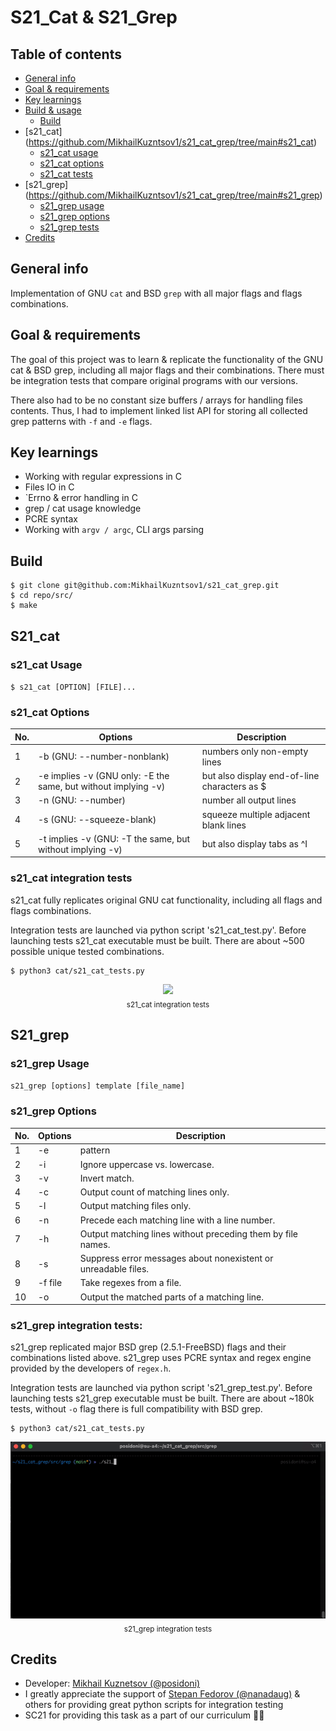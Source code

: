 # S21_Cat & S21_Grep

## Table of contents
* [General info](https://github.com/MikhailKuzntsov1/s21_cat_grep/tree/main#general-info)
* [Goal & requirements](https://github.com/MikhailKuzntsov1/s21_cat_grep/tree/main#goal--requirements)
* [Key learnings](https://github.com/MikhailKuzntsov1/s21_cat_grep/tree/main#key-learnings)
* [Build & usage](https://github.com/MikhailKuzntsov1/s21_cat_grep/tree/main#build--usage)
   * [Build](https://github.com/MikhailKuzntsov1/s21_cat_grep/tree/main#build)
* [s21_cat] (https://github.com/MikhailKuzntsov1/s21_cat_grep/tree/main#s21_cat)
   * [s21_cat usage](https://github.com/MikhailKuzntsov1/s21_cat_grep/tree/main#s21_cat-usage)
   * [s21_cat options](https://github.com/MikhailKuzntsov1/s21_cat_grep/tree/main#s21_cat-options)
   * [s21_cat tests](https://github.com/MikhailKuzntsov1/s21_cat_grep/tree/main#s21_cat-integration-tests)
* [s21_grep] (https://github.com/MikhailKuzntsov1/s21_cat_grep/tree/main#s21_grep)
   * [s21_grep usage](https://github.com/MikhailKuzntsov1/s21_cat_grep/tree/main#s21_grep-usage)
   * [s21_grep options](https://github.com/MikhailKuzntsov1/s21_cat_grep/tree/main#s21_grep-options)
   * [s21_grep tests](https://github.com/MikhailKuzntsov1/s21_cat_grep/tree/main#s21_grep-integration-tests)
* [Credits](https://github.com/MikhailKuzntsov1/s21_cat_grep/tree/main#credits)

## General info 

Implementation of GNU `cat` and BSD `grep` with all major flags and flags combinations.

## Goal & requirements

The goal of this project was to learn & replicate the functionality of the GNU cat & 
BSD grep, including all major flags and their combinations. There must be integration tests
that compare original programs with our versions.

There also had to be no constant size buffers / arrays for handling files contents. Thus, I had to
implement linked list API for storing all collected grep patterns with `-f` and `-e` flags.

## Key learnings
- Working with regular expressions in C
- Files IO in C
- `Errno & error handling in C
- grep / cat usage knowledge
- PCRE syntax
- Working with `argv / argc`, CLI args parsing

## Build

```
$ git clone git@github.com:MikhailKuzntsov1/s21_cat_grep.git
$ cd repo/src/
$ make
```

## S21_cat

### s21_cat Usage

`$ s21_cat [OPTION] [FILE]...`

### s21_cat Options

| No. | Options | Description |
| ------ | ------ | ------ |
| 1 | -b (GNU: --number-nonblank) | numbers only non-empty lines |
| 2 | -e implies -v (GNU only: -E the same, but without implying -v) | but also display end-of-line characters as $  |
| 3 | -n (GNU: --number) | number all output lines |
| 4 | -s (GNU: --squeeze-blank) | squeeze multiple adjacent blank lines |
| 5 | -t implies -v (GNU: -T the same, but without implying -v) | but also display tabs as ^I  |

### s21_cat integration tests

s21_cat fully replicates original GNU cat functionality, including all flags and flags combinations. 

Integration tests are launched via python script 's21_cat_test.py'. Before launching tests s21_cat executable must be built. There are about ~500 possible unique tested combinations.

```
$ python3 cat/s21_cat_tests.py
```

<div align="center"><img src="assets/s21_cat_tests.gif"></div>
<div align="center"><sub>s21_cat integration tests</sub></div>

## S21_grep

### s21_grep Usage

`s21_grep [options] template [file_name]`

### s21_grep Options

| No. | Options | Description |
| ------ | ------ | ------ |
| 1 | -e | pattern |
| 2 | -i | Ignore uppercase vs. lowercase.  |
| 3 | -v | Invert match. |
| 4 | -c | Output count of matching lines only. |
| 5 | -l | Output matching files only.  |
| 6 | -n | Precede each matching line with a line number. |
| 7 | -h | Output matching lines without preceding them by file names. |
| 8 | -s | Suppress error messages about nonexistent or unreadable files. |
| 9 | -f file | Take regexes from a file. |
| 10 | -o | Output the matched parts of a matching line. |

### s21_grep integration tests:

s21_grep replicated major BSD grep (2.5.1-FreeBSD) flags and their combinations listed above. s21_grep uses PCRE syntax and regex engine provided by the developers of `regex.h`.

Integration tests are launched via python script 's21_grep_test.py'. Before launching tests s21_grep executable must be built. There are about ~180k tests, without `-o` flag there is full compatibility with BSD grep.

```
$ python3 cat/s21_cat_tests.py
```

<div align="center"><img src="assets/s21_grep_tests.gif"></div>
<div align="center"><sub>s21_grep integration tests</sub></div>

## Credits
- Developer: [Mikhail Kuznetsov (@posidoni)](https://github.com/MikhailKuzntsov1)
- I greatly appreciate the support of [Stepan Fedorov (@nanadaug)](https://github.com/co-cy) & others for providing great python scripts for integration testing
- SC21 for providing this task as a part of our curriculum 🙂💚
